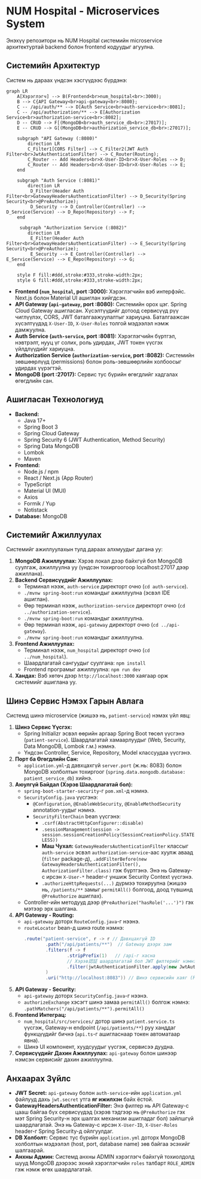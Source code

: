 # NUM Hospital - Microservices System

Энэхүү репозитори нь NUM Hospital системийн microservice архитектуртай backend болон frontend кодуудыг агуулна.

## Системийн Архитектур

Систем нь дараах үндсэн хэсгүүдээс бүрдэнэ:

```mermaid
graph LR
    A[Хэрэглэгч] --> B(Frontend<br>num_hospital<br>:3000);
    B --> C{API Gateway<br>api-gateway<br>:8080};
    C -- /api/auth/** --> D[Auth Service<br>auth-service<br>:8081];
    C -- /api/authorization/** --> E[Authorization Service<br>authorization-service<br>:8082];
    D -- CRUD --> F[(MongoDB<br>auth_service_db<br>:27017)];
    E -- CRUD --> G[(MongoDB<br>authorization_service_db<br>:27017)];

    subgraph "API Gateway (:8080)"
        direction LR
        C_Filter1[CORS Filter] --> C_Filter2(JWT Auth Filter<br>JwtAuthenticationFilter) --> C_Router(Routing);
        C_Router -- Add Headers<br>X-User-ID<br>X-User-Roles --> D;
        C_Router -- Add Headers<br>X-User-ID<br>X-User-Roles --> E;
    end

    subgraph "Auth Service (:8081)"
        direction LR
         D_Filter(Header Auth Filter<br>GatewayHeadersAuthenticationFilter) --> D_Security(Spring Security<br>@PreAuthorize);
         D_Security --> D_Controller(Controller) --> D_Service(Service) --> D_Repo(Repository) --> F;
    end

     subgraph "Authorization Service (:8082)"
        direction LR
         E_Filter(Header Auth Filter<br>GatewayHeadersAuthenticationFilter) --> E_Security(Spring Security<br>@PreAuthorize);
         E_Security --> E_Controller(Controller) --> E_Service(Service) --> E_Repo(Repository) --> G;
    end

    style F fill:#ddd,stroke:#333,stroke-width:2px;
    style G fill:#ddd,stroke:#333,stroke-width:2px;
```

*   **Frontend (`num_hospital`, port :3000):** Хэрэглэгчийн вэб интерфэйс. Next.js болон Material UI ашиглан хийгдсэн.
*   **API Gateway (`api-gateway`, port :8080):** Системийн орох цэг. Spring Cloud Gateway ашигласан. Хүсэлтүүдийг дотоод сервисүүд рүү чиглүүлэх, CORS, JWT баталгаажуулалтыг хариуцна. Баталгаажсан хүсэлтүүдэд `X-User-ID`, `X-User-Roles` толгой мэдээлэл нэмж дамжуулна.
*   **Auth Service (`auth-service`, port :8081):** Хэрэглэгчийн бүртгэл, нэвтрэлт, нууц үг солих, роль удирдах, JWT токен үүсгэх үйлдлүүдийг хариуцна.
*   **Authorization Service (`authorization-service`, port :8082):** Системийн зөвшөөрлүүд (permissions) болон роль-зөвшөөрлийн холбоосыг удирдах үүрэгтэй.
*   **MongoDB (port :27017):** Сервис тус бүрийн өгөгдлийг хадгалах өгөгдлийн сан.

## Ашигласан Технологиуд

*   **Backend:**
    *   Java 17+
    *   Spring Boot 3
    *   Spring Cloud Gateway
    *   Spring Security 6 (JWT Authentication, Method Security)
    *   Spring Data MongoDB
    *   Lombok
    *   Maven
*   **Frontend:**
    *   Node.js / npm
    *   React / Next.js (App Router)
    *   TypeScript
    *   Material UI (MUI)
    *   Axios
    *   Formik / Yup
    *   Notistack
*   **Database:** MongoDB

## Системийг Ажиллуулах

Системийг ажиллуулахын тулд дараах алхмуудыг дагана уу:

1.  **MongoDB Ажиллуулах:** Хэрэв локал дээр байхгүй бол MongoDB суулгаж, ажиллуулна уу (үндсэн тохиргоогоор localhost:27017 дээр ажиллана).
2.  **Backend Сервисүүдийг Ажиллуулах:**
    *   Терминал нээж, `auth-service` директорт очно (`cd auth-service`).
    *   `./mvnw spring-boot:run` командыг ажиллуулна (эсвэл IDE ашиглан).
    *   Өөр терминал нээж, `authorization-service` директорт очно (`cd ../authorization-service`).
    *   `./mvnw spring-boot:run` командыг ажиллуулна.
    *   Өөр терминал нээж, `api-gateway` директорт очно (`cd ../api-gateway`).
    *   `./mvnw spring-boot:run` командыг ажиллуулна.
3.  **Frontend Ажиллуулах:**
    *   Терминал нээж, `num_hospital` директорт очно (`cd ../num_hospital`).
    *   Шаардлагатай сангуудыг суулгана: `npm install`
    *   Frontend програмыг ажиллуулна: `npm run dev`
4.  **Хандах:** Вэб хөтөч дээр `http://localhost:3000` хаягаар орж системийг ашиглана уу.

## Шинэ Сервис Нэмэх Гарын Авлага

Системд шинэ microservice (жишээ нь, `patient-service`) нэмэх үйл явц:

1.  **Шинэ Сервис Үүсгэх:**
    *   Spring Initializr эсвэл өөрийн аргаар Spring Boot төсөл үүсгэнэ (`patient-service`). Шаардлагатай хамаарлуудыг (Web, Security, Data MongoDB, Lombok г.м.) нэмнэ.
    *   Үндсэн Controller, Service, Repository, Model классуудаа үүсгэнэ.
2.  **Порт ба Өгөгдлийн Сан:**
    *   `application.yml`-д давхцахгүй `server.port` (ж.нь: 8083) болон MongoDB холболтын тохиргоог (`spring.data.mongodb.database: patient_service_db`) хийнэ.
3.  **Аюулгүй Байдал (Хэрэв Шаардлагатай бол):**
    *   `spring-boot-starter-security`-г `pom.xml`-д нэмнэ.
    *   `SecurityConfig.java` үүсгэнэ:
        *   `@Configuration`, `@EnableWebSecurity`, `@EnableMethodSecurity` annotation-уудыг нэмнэ.
        *   `SecurityFilterChain` bean үүсгэнэ:
            *   `.csrf(AbstractHttpConfigurer::disable)`
            *   `.sessionManagement(session -> session.sessionCreationPolicy(SessionCreationPolicy.STATELESS))`
            *   **Маш Чухал:** `GatewayHeadersAuthenticationFilter` классыг `auth-service` эсвэл `authorization-service`-аас хуулж аваад (`filter` package-д), `.addFilterBefore(new GatewayHeadersAuthenticationFilter(), AuthorizationFilter.class)` гэж бүртгэнэ. Энэ нь Gateway-с ирсэн `X-User-*` header-г уншиж Security Context үүсгэнэ.
            *   `.authorizeHttpRequests(...)` дүрмээ тохируулна (жишээ нь, `/patients/**` замыг `permitAll()` болгоод, доод түвшинд `@PreAuthorize` ашиглах).
    *   Controller-ийн методууд дээр `@PreAuthorize("hasRole('...')")` гэх мэтээр эрх шалгана.
4.  **API Gateway - Routing:**
    *   `api-gateway` доторх `RouteConfig.java`-г нээнэ.
    *   `routeLocator` bean-д шинэ route нэмнэ:
        ```java
        .route("patient-service", r -> r // Давхцахгүй ID
                .path("/api/patients/**")  // Gateway дээрх зам
                .filters(f -> f
                        .stripPrefix(1)   // /api-г хасна
                        // Хэрэв認証 шаардлагатай бол JWT филтерийг нэмнэ
                        .filter(jwtAuthenticationFilter.apply(new JwtAuthenticationFilter.Config()))
                )
                .uri("http://localhost:8083")) // Шинэ сервисийн хаяг (Port зөв эсэхийг шалгаарай)
        ```
5.  **API Gateway - Security:**
    *   `api-gateway` доторх `SecurityConfig.java`-г нээнэ.
    *   `authorizeExchange` хэсэгт шинэ замаа `permitAll()` болгож нэмнэ: `.pathMatchers("/api/patients/**").permitAll()`
6.  **Frontend Интеграц:**
    *   `num_hospital/src/services/` дотор шинэ `patient.service.ts` үүсгэж, Gateway-н endpoint (`/api/patients/**`) руу ханддаг функцүүдийг бичнэ (`api.ts`-г ашигласнаар токен автоматаар явна).
    *   Шинэ UI компонент, хуудсуудыг үүсгэж, сервисээ дуудна.
7.  **Сервисүүдийг Дахин Ажиллуулах:** `api-gateway` болон шинээр нэмсэн сервисийг дахин ажиллуулна.

## Анхаарах Зүйлс

*   **JWT Secret:** `api-gateway` болон `auth-service`-ийн `application.yml` файлууд дахь `jwt.secret` утга **яг ижилхэн** байх ёстой.
*   **GatewayHeadersAuthenticationFilter:** Энэ филтер нь API Gateway-с цааш байгаа бүх сервисүүдэд (хэрэв тэдгээр нь `@PreAuthorize` гэх мэт Spring Security-н эрх шалгах механизм ашигладаг бол) зайлшгүй шаардлагатай. Энэ нь Gateway-с ирсэн `X-User-ID`, `X-User-Roles` header-г Spring Security-д ойлгуулдаг.
*   **DB Холболт:** Сервис тус бүрийн `application.yml` доторх MongoDB холболтын мэдээлэл (host, port, database name) зөв байгаа эсэхийг шалгаарай.
*   **Анхны Админ:** Системд анхны ADMIN хэрэглэгч байхгүй тохиолдолд шууд MongoDB дээрээс эхний хэрэглэгчийн `roles` талбарт `ROLE_ADMIN` гэж нэмж өгөх шаардлагатай.
